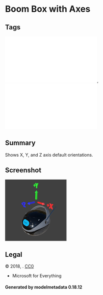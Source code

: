 # Boom Box with Axes

## Tags

![core](../../Models-core.md), ![testing](../../Models-testing.md)

## Summary

Shows X, Y, and Z axis default orientations.

## Screenshot

![screenshot](screenshot/screenshot.jpg)

## Legal

&copy; 2018, . [CC0](https://creativecommons.org/publicdomain/zero/1.0/legalcode)

 - Microsoft for Everything

#### Generated by modelmetadata 0.18.12